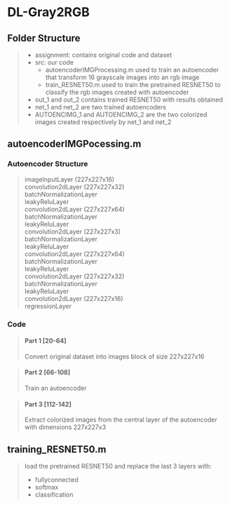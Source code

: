 # DL-Gray2RGB

## Folder Structure

> - assignment: contains original code and dataset
> - src: our code
>     - autoencoderIMGProcessing.m    used to train an autoencoder that transform 16 grayscale images into an rgb image
>     - train_RESNET50.m              used to train the pretrained RESNET50 to classify the rgb images created with autoencoder
> - out_1 and out_2 contains trained RESNET50 with results obtained
> - net_1 and net_2 are two trained autoencoders
> - AUTOENCIMG_1 and AUTOENCIMG_2 are the two colorized images created respectively by net_1 and net_2
> 

## autoencoderIMGPocessing.m

### Autoencoder Structure

> imageInputLayer     (227x227x16)  <br>
> convolution2dLayer  (227x227x32)  <br>
> batchNormalizationLayer           <br>
> leakyReluLayer                    <br>
> convolution2dLayer  (227x227x64)  <br>
> batchNormalizationLayer           <br>
> leakyReluLayer                    <br>
> convolution2dLayer  (227x227x3)   <br>
> batchNormalizationLayer           <br>
> leakyReluLayer                    <br>
> convolution2dLayer  (227x227x64)  <br>
> batchNormalizationLayer           <br>
> leakyReluLayer                    <br>
> convolution2dLayer  (227x227x32)  <br>
> batchNormalizationLayer           <br>
> leakyReluLayer                    <br>
> convolution2dLayer  (227x227x16)  <br>
> regressionLayer                   <br>

### Code

> #### Part 1 [20-64]
> Convert original dataset into images block of size 227x227x16

> #### Part 2 [66-108]
> Train an autoencoder

> #### Part 3 [112-142]
> Extract colorized images from the central layer of the autoencoder with dimensions 227x227x3

## training_RESNET50.m

> load the pretrained RESNET50 and replace the last 3 layers with:
> - fullyconnected
> - softmax
> - classification